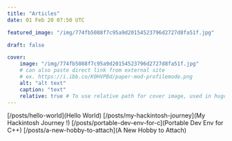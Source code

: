 ```yaml
---
title: "Articles"
date: 01 Feb 20 07:50 UTC

featured_image: "/img/774fb5088f7c95a9d20154523796d2727d8fa51f.jpg"

draft: false

cover:
    image: "/img/774fb5088f7c95a9d20154523796d2727d8fa51f.jpg"
    # can also paste direct link from external site
    # ex. https://i.ibb.co/K0HVPBd/paper-mod-profilemode.png
    alt: "alt text"
    caption: "text"
    relative: true # To use relative path for cover image, used in hugo Page-bundles
---
```


[/posts/hello-world](Hello World)
[/posts/my-hackintosh-journey](My Hackintosh Journey !)
[/posts/portable-dev-env-for-c](Portable Dev Env for C++)
[/posts/a-new-hobby-to-attach](A New Hobby to Attach)